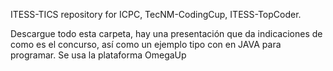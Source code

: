 ITESS-TICS repository for ICPC, TecNM-CodingCup, ITESS-TopCoder.

Descargue todo esta carpeta, hay una presentación que da indicaciones de como es el concurso, así como un ejemplo tipo con en JAVA para programar.
Se usa la plataforma OmegaUp

